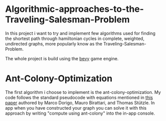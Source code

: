 # Algorithmic-approaches-to-the-Traveling-Salesman-Problem

In this project i want to try and implement few algorithms used for finding the shortest path through hamiltonian cycles in complete, weighted, undirected graphs, more popularly know as the Traveling-Salesman-Problem.

The whole project is build using the [bevy](https://github.com/bevyengine/bevy) game engine.

# Ant-Colony-Optimization

The first algorithm i choose to implement is the ant-colony-optimization. My code follows the standard pseudocode with equations mentioned in [this paper](https://www.semanticscholar.org/paper/Ant-colony-optimization%3A-artificial-ants-as-a-Dorigo-Birattari/058c6c7c37fb6970d322aad4a46c43b1cac0bf66) authored by Marco Dorigo, Mauro Birattari, and Thomas Stützle. In app when you have constructed your graph you can solve it with this approach by writing "compute using ant-colony" into the in-app console.
